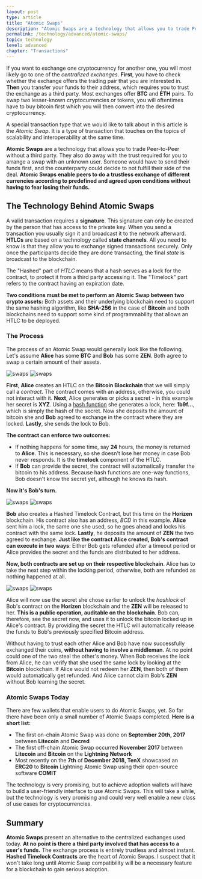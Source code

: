 ```yaml
---
layout: post
type: article
title: "Atomic Swaps"
description: "Atomic Swaps are a technology that allows you to trade Peer-to-Peer without a third party. Learn about atomic swaps at an advanced level."
permalink: /technology/advanced/atomic-swaps/
topic: technology
level: advanced
chapter: "Transactions"
---
```


If you want to exchange one cryptocurrency for another one, you will most likely go to one of the _centralized exchanges_. **First**, you have to check whether the exchange offers the trading pair that you are interested in. **Then** you transfer your funds to their address, which requires you to trust the exchange as a third party. Most exchanges offer **BTC** and **ETH** pairs. To swap two lesser-known cryptocurrencies or tokens, you will oftentimes have to buy bitcoin first which you will then convert into the desired cryptocurrency.

A special transaction type that we would like to talk about in this article is the _Atomic Swap_. It is a type of transaction that touches on the topics of scalability and interoperability at the same time.

**Atomic Swaps** are a technology that allows you to trade Peer-to-Peer without a third party. They also do away with the trust required for you to arrange a swap with an unknown user. Someone would have to send their funds first, and the counterparty could decide to not fulfill their side of the deal. **Atomic Swaps enable peers to do a trustless exchange of different currencies according to predefined and agreed upon conditions without having to fear losing their funds.**

## The Technology Behind Atomic Swaps

A valid transaction requires a **signature**. This signature can only be created by the person that has access to the private key. When you send a transaction you usually sign it and broadcast it to the network afterward.
**HTLCs** are based on a technology called **state channels**. All you need to know is that they allow you to exchange signed transactions securely. Only once the participants decide they are done transacting, the final _state_ is broadcast to the blockchain.

The "Hashed" part of _HTLC_ means that a hash serves as a lock for the contract, to protect it from a third party accessing it. The "Timelock" part refers to the contract having an expiration date.

**Two conditions must be met to perform an Atomic Swap between two crypto assets:** Both assets and their underlying blockchain need to support the same hashing algorithm, like **SHA-256** in the case of **Bitcoin** and both blockchains need to support some kind of programmability that allows an HTLC to be deployed.

### The Process

The process of an Atomic Swap would generally look like the following. Let's assume **Alice** has some **BTC** and **Bob** has some **ZEN**. Both agree to swap a certain amount of their assets.

![swaps]({{site.baseurl}}/assets/post_files/technology/advanced/4.3-atomic-swaps/atomic_swaps_1_D.jpg)
![swaps]({{site.baseurl}}/assets/post_files/technology/advanced/4.3-atomic-swaps/atomic_swaps_1_M.jpg)

**First**, **Alice** creates an HTLC on the **Bitcoin Blockchain** that we will simply call a _contract_. The contract comes with an address, otherwise, you could not interact with it. **Next**, Alice generates or picks a secret - in this example her secret is **XYZ**. Using a [hash function](https://academy.horizen.io/technology/advanced/hash-functions/) she generates a lock, here: **1b9f...**, which is simply the hash of the secret.
Now she deposits the amount of bitcoin she and **Bob** agreed to exchange in the contract where they are locked. **Lastly**, she sends the lock to Bob.

**The contract can enforce two outcomes:**

- If nothing happens for some time, say **24** hours, the money is returned to **Alice**. This is necessary, so she doesn't lose her money in case Bob never responds. It is the **timelock** component of the HTLC.
- If **Bob** can provide the secret, the contract will automatically transfer the bitcoin to his address. Because hash functions are one-way functions, Bob doesn't know the secret yet, although he knows its hash.

**Now it's Bob's turn.**

![swaps]({{site.baseurl}}/assets/post_files/technology/advanced/4.3-atomic-swaps/atomic_swaps_2_D.jpg)
![swaps]({{site.baseurl}}/assets/post_files/technology/advanced/4.3-atomic-swaps/atomic_swaps_2_M.jpg)

**Bob** also creates a Hashed Timelock Contract, but this time on the **Horizen** blockchain. His contract also has an address, _BCD_ in this example. **Alice** sent him a lock, the same one she used, so he goes ahead and locks his contract with the same lock. **Lastly**, he deposits the amount of **ZEN** the two agreed to exchange. **Just like the contract Alice created, Bob's contract can execute in two ways**: Either Bob gets refunded after a timeout period or Alice provides the secret and the funds are distributed to her address.

**Now, both contracts are set up on their respective blockchain**. Alice has to take the next step within the locking period, otherwise, both are refunded as nothing happened at all.

![swaps]({{site.baseurl}}/assets/post_files/technology/advanced/4.3-atomic-swaps/atomic_swaps_3_D.jpg)
![swaps]({{site.baseurl}}/assets/post_files/technology/advanced/4.3-atomic-swaps/atomic_swaps_3_M.jpg)

Alice will now use the secret she chose earlier to unlock the _hashlock_ of Bob's contract on the **Horizen** blockchain and the **ZEN** will be released to her. **This is a public operation, auditable on the blockchain**. Bob can, therefore, see the secret now, and uses it to unlock the bitcoin locked up in Alice's contract. By providing the secret the HTLC will automatically release the funds to Bob's previously specified Bitcoin address.

Without having to trust each other Alice and Bob have now successfully exchanged their coins, **without having to involve a middleman**. At no point could one of the two steal the other's money. When Bob receives the lock from Alice, he can verify that she used the same lock by looking at the **Bitcoin** blockchain. If Alice would not redeem her **ZEN**, then both of them would automatically get refunded. And Alice cannot claim Bob's **ZEN** without Bob learning the secret.

### Atomic Swaps Today

There are few wallets that enable users to do Atomic Swaps, yet. So far there have been only a small number of Atomic Swaps completed. **Here is a short list:**

- The first on-chain Atomic Swap was done on **September 20th, 2017** between **Litecoin** and **Decred**
- The first off-chain Atomic Swap occurred **November 2017** between **Litecoin** and **Bitcoin** on the **Lightning Network**
- Most recently on the **7th** of **December 2018, TenX** showcased an **ERC20** to **Bitcoin** Lightning Atomic Swap using their open-source software **COMIT**

The technology is very promising, but to achieve adoption wallets will have to build a user-friendly interface to use Atomic Swaps. This will take a while, but the technology is very promising and could very well enable a new class of use cases for cryptocurrencies.

## Summary

**Atomic Swaps** present an alternative to the centralized exchanges used today. **At no point is there a third party involved that has access to a user's funds.** The exchange process is entirely trustless and almost instant. **Hashed Timelock Contracts** are the heart of Atomic Swaps. I suspect that it won't take long until Atomic Swap compatibility will be a necessary feature for a blockchain to gain serious adoption.
